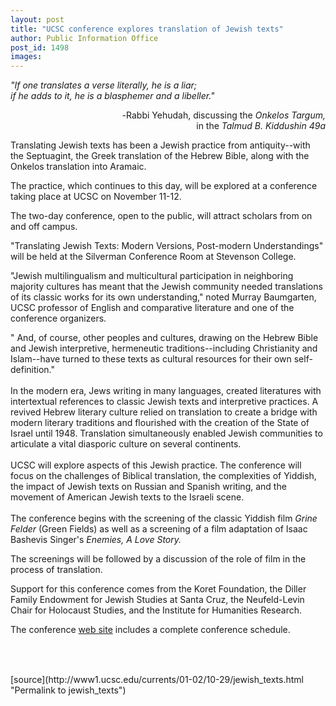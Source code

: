 ```yaml
---
layout: post
title: "UCSC conference explores translation of Jewish texts"
author: Public Information Office
post_id: 1498
images:
---
```


<p>
  <i>"If one translates a verse literally, he is a liar;<br>
  if he adds to it, he is a blasphemer and a libeller."</i>
</p>
<p align="right">
  <i>-</i>Rabbi Yehudah, discussing the <i>Onkelos Targum,<br></i>in the <i>Talmud B. Kiddushin 49a</i>
</p>
<p>
  Translating Jewish texts has been a Jewish practice from antiquity--with the Septuagint, the Greek translation of the Hebrew Bible, along with the Onkelos translation into Aramaic.
</p>
<p>
  The practice, which continues to this day, will be explored at a conference taking place at UCSC on November 11-12.
</p>
<p>
  The two-day conference, open to the public, will attract scholars from on and off campus.
</p>
<p>
  "Translating Jewish Texts: Modern Versions, Post-modern Understandings" will be held at the Silverman Conference Room at Stevenson College.
</p>
<p>
  "Jewish multilingualism and multicultural participation in neighboring majority cultures has meant that the Jewish community needed translations of its classic works for its own understanding," noted Murray Baumgarten, UCSC professor of English and comparative literature and one of the conference organizers.
</p>
<p>
  " And, of course, other peoples and cultures, drawing on the Hebrew Bible and Jewish interpretive, hermeneutic traditions--including Christianity and Islam--have turned to these texts as cultural resources for their own self-definition."<br>
  <br>
  In the modern era, Jews writing in many languages, created literatures with intertextual references to classic Jewish texts and interpretive practices. A revived Hebrew literary culture relied on translation to create a bridge with modern literary traditions and flourished with the creation of the State of Israel until 1948. Translation simultaneously enabled Jewish communities to articulate a vital diasporic culture on several continents.<br>
  <br>
  UCSC will explore aspects of this Jewish practice. The conference will focus on the challenges of Biblical translation, the complexities of Yiddish, the impact of Jewish texts on Russian and Spanish writing, and the movement of American Jewish texts to the Israeli scene.<br>
  <br>
  The conference begins with the screening of the classic Yiddish film <i>Grine Felder</i> (Green Fields) as well as a screening of a film adaptation of Isaac Bashevis Singer's <i>Enemies, A Love Story.</i>
</p>
<p>
  The screenings will be followed by a discussion of the role of film in the process of translation.
</p>
<p>
  Support for this conference comes from the Koret Foundation, the Diller Family Endowment for Jewish Studies at Santa Cruz, the Neufeld-Levin Chair for Holocaust Studies, and the Institute for Humanities Research.
</p>
<p>
  The conference <a href="http://humwww.ucsc.edu/JewishStudies/translating.html">web site</a> includes a complete conference schedule.<b><br>
  <br></b><br>

</p>
<p>
  <img align="bottom" alt=" " border="0" height="1" src="../../images/trans.gif" width="385">
</p>
[source](http://www1.ucsc.edu/currents/01-02/10-29/jewish_texts.html "Permalink to jewish_texts")
